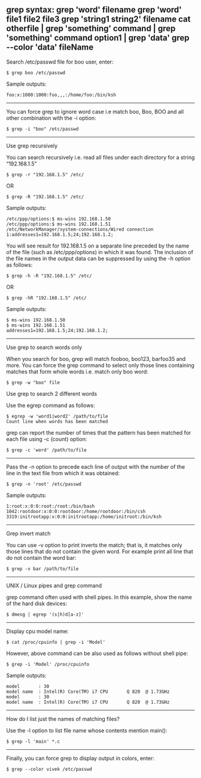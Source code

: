 grep syntax:
grep 'word' filename
grep 'word' file1 file2 file3
grep 'string1 string2'  filename
cat otherfile | grep 'something'
command | grep 'something'
command option1 | grep 'data'
grep --color 'data' fileName
---------------------------

Search /etc/passwd file for boo user, enter:
```shell
$ grep boo /etc/passwd
```
Sample outputs:
```shell
foo:x:1000:1000:foo,,,:/home/foo:/bin/ksh
```

---------------------------


You can force grep to ignore word case i.e match boo, Boo, BOO and all other combination with the -i option:
```shell
$ grep -i "boo" /etc/passwd
```

---------------------------


Use grep recursively

You can search recursively i.e. read all files under each directory for a string “192.168.1.5”
```shell
$ grep -r "192.168.1.5" /etc/
```
OR
```shell
$ grep -R "192.168.1.5" /etc/
```

Sample outputs:
```shell
/etc/ppp/options:$ ms-wins 192.168.1.50
/etc/ppp/options:$ ms-wins 192.168.1.51
/etc/NetworkManager/system-connections/Wired connection 1:addresses1=192.168.1.5;24;192.168.1.2;
```

You will see result for 192.168.1.5 on a separate line preceded by the name of the file (such as /etc/ppp/options) in which it was found. The inclusion of the file names in the output data can be suppressed by using the -h option as follows:
```shell
$ grep -h -R "192.168.1.5" /etc/
```

OR

```shell
$ grep -hR "192.168.1.5" /etc/
```

Sample outputs:
```shell
$ ms-wins 192.168.1.50
$ ms-wins 192.168.1.51
addresses1=192.168.1.5;24;192.168.1.2;
```

---------------------------


Use grep to search words only

When you search for boo, grep will match fooboo, boo123, barfoo35 and more. You can force the grep command to select only those lines containing matches that form whole words i.e. match only boo word:
```shell
$ grep -w "boo" file
```
Use grep to search 2 different words


Use the egrep command as follows:
```shell
$ egrep -w 'word1|word2' /path/to/file
Count line when words has been matched
```

grep can report the number of times that the pattern has been matched for each file using -c (count) option:
```shell
$ grep -c 'word' /path/to/file
```

---------------------------


Pass the -n option to precede each line of output with the number of the line in the text file from which it was obtained:
```shell
$ grep -n 'root' /etc/passwd
```

Sample outputs:
```shell
1:root:x:0:0:root:/root:/bin/bash
1042:rootdoor:x:0:0:rootdoor:/home/rootdoor:/bin/csh
3319:initrootapp:x:0:0:initrootapp:/home/initroot:/bin/ksh
```

---------------------------


Grep invert match

You can use -v option to print inverts the match; that is, it matches only those lines that do not contain the given word. For example print all line that do not contain the word bar:
```shell
$ grep -v bar /path/to/file
```

---------------------------



UNIX / Linux pipes and grep command

grep command often used with shell pipes. In this example, show the name of the hard disk devices:
```shell
$ dmesg | egrep '(s|h)d[a-z]'
```

---------------------------


Display cpu model name:
```shell
$ cat /proc/cpuinfo | grep -i 'Model'
```

However, above command can be also used as follows without shell pipe:
```shell
$ grep -i 'Model' /proc/cpuinfo
```

Sample outputs:
```shell
model		: 30
model name	: Intel(R) Core(TM) i7 CPU       Q 820  @ 1.73GHz
model		: 30
model name	: Intel(R) Core(TM) i7 CPU       Q 820  @ 1.73GHz
```

---------------------------


How do I list just the names of matching files?

Use the -l option to list file name whose contents mention main():
```shell
$ grep -l 'main' *.c
```

---------------------------


Finally, you can force grep to display output in colors, enter:
```shell
$ grep --color vivek /etc/passwd
```